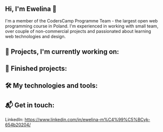 ## Hi, I'm Ewelina 👋

I'm a member of the CodersCamp Programme Team - the largest open web programming course in Poland.
I'm experienced in working with small team, over couple of non-commercial projects and passionated about learning web technologies and design.


## 🚀 Projects, I'm currently working on:


## 🎉 Finished projects:

## 🛠 My technologies and tools:



## 📬 Get in touch:
LinkedIn: https://www.linkedin.com/in/ewelina-m%C4%99%C5%BCyk-654b20204/
